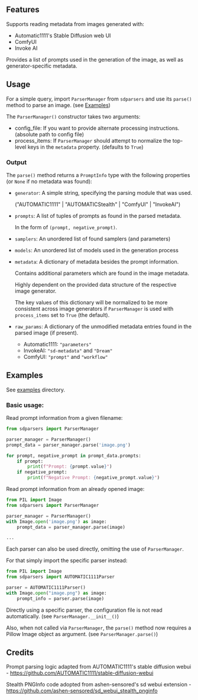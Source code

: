 
## Features

Supports reading metadata from images generated with:
* Automatic1111's Stable Diffusion web UI
* ComfyUI
* Invoke AI

Provides a list of prompts used in the generation of the image, as well as generator-specific metadata.

## Usage
For a simple query, import ```ParserManager``` from ```sdparsers``` and use its ```parse()``` method to parse an image. (see [Examples](#Examples))

The ```ParserManager()``` constructor takes two arguments:
* config_file: If you want to provide alternate processing instructions. (absolute path to config file)
* process_items: If ```ParserManager``` should attempt to normalize the top-level keys in the ```metadata``` property. (defaults to ```True```)

### Output
The ```parse()``` method returns a ```PromptInfo``` type with the following properties (or ```None``` if no metadata was found):
* ```generator```: A simple string, specifying the parsing module that was used.

  ("AUTOMATIC1111" | "AUTOMATICStealth" | "ComfyUI" | "InvokeAI")

* ```prompts```: A list of tuples of prompts as found in the parsed metadata.

  In the form of ```(prompt, negative_prompt)```.

* `samplers`: An unordered list of found samplers (and parameters)

* `models`: An unordered list of models used in the generation process

* ```metadata```: A dictionary of metadata besides the prompt information.

  Contains additional parameters which are found in the image metadata.

  Highly dependent on the provided data structure of the respective image generator.

  The key values of this dictionary will be normalized to be more consistent across image generators if ```ParserManager``` is used with ```process_items``` set to ```True``` (the default).
 
* ```raw_params```: A dictionary of the unmodified metadata entries found in the parsed image (if present).

  * Automatic1111: ```"parameters"```
  * InvokeAI: ```"sd-metadata"``` and ```"Dream"```
  * ComfyUI: ```"prompt"``` and ```"workflow"```


## Examples
See [examples](https://github.com/d3x-at/sd-parsers/tree/master/examples) directory.

### Basic usage:

Read prompt information from a given filename:
```python
from sdparsers import ParserManager

parser_manager = ParserManager()
prompt_data = parser_manager.parse('image.png')

for prompt, negative_prompt in prompt_data.prompts:
    if prompt:
        print(f"Prompt: {prompt.value}")
    if negative_prompt:
        print(f"Negative Prompt: {negative_prompt.value}")
```

Read prompt information from an already opened image:
```python
from PIL import Image
from sdparsers import ParserManager

parser_manager = ParserManager()
with Image.open('image.png') as image:
    prompt_data = parser_manager.parse(image)

...
```

Each parser can also be used directly, omitting the use of ```ParserManager```.

For that simply import the specific parser instead:
```python
from PIL import Image
from sdparsers import AUTOMATIC1111Parser

parser = AUTOMATIC1111Parser()
with Image.open("image.png") as image:
    prompt_info = parser.parse(image)
```

Directly using a specific parser, the configuration file is not read automatically. (see ```ParserManager.__init__()```)

Also, when not called via ```ParserManager```, the ```parse()``` method now requires a Pillow Image object as argument. (see ```ParserManager.parse()```)

## Credits
Prompt parsing logic adapted from AUTOMATIC1111's stable diffusion webui - https://github.com/AUTOMATIC1111/stable-diffusion-webui

Stealth PNGInfo code adopted from ashen-sensored's sd webui extension - https://github.com/ashen-sensored/sd_webui_stealth_pnginfo